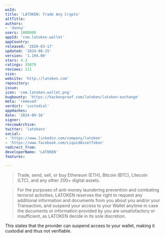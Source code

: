 ```yaml
---
wsId: 
title: 'LATOKEN: Trade Any Crypto'
altTitle: 
authors:
- 'danny'
users: 1000000
appId: 'com.latoken.wallet'
appCountry: 
released: '2020-03-17'
updated: '2024-08-25'
version: '1.194.00'
stars: 4.3
ratings: 35079
reviews: 111
size: 
website: 'http://latoken.com'
repository: 
issue: 
icon: 'com.latoken.wallet.png'
bugbounty: 'https://hackenproof.com/latoken/latoken-exchange'
meta: 'removed'
verdict: 'custodial'
appHashes: 
date: '2024-09-16'
signer: 
reviewArchive: 
twitter: 'latokens'
social:
- 'https://www.linkedin.com/company/latoken'
- 'https://www.facebook.com/LiquidAssetToken'
redirect_from: 
developerName: 'LATOKEN'
features: 

---
```


> Trade, send, sell, or buy Ethereum (ETH), Bitcoin (BTC), Litecoin (LTC), and any other 200+ digital assets.

> For  the  purposes  of  anti-money  laundering  prevention  and  combating  terrorist  activities, LATOKEN reserves the right  to request  any additional information and documents from you about you and/or your Transaction, and suspend your access to your Wallet anytime in case the documents or information provided by you are unsatisfactory or insufficient, as LATOKEN decide in its sole discretion.

This states that the provider can suspend access to your wallet, making it custodial and thus not verifiable.



